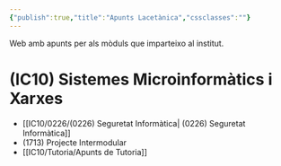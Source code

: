```yaml
---
{"publish":true,"title":"Apunts Lacetànica","cssclasses":""}
---
```


 Web amb apunts per als mòduls que imparteixo al institut.
# (IC10) Sistemes Microinformàtics i Xarxes

- [[IC10/0226/(0226) Seguretat Informàtica\| (0226) Seguretat Informàtica]]
- (1713) Projecte Intermodular
- [[IC10/Tutoria/Apunts de Tutoria]]